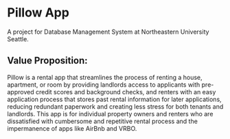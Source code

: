 # Pillow App
A project for Database Management System at Northeastern University Seattle. 

## Value Proposition:
Pillow is a rental app that streamlines the process of renting a house, apartment, or room by providing landlords access to applicants with pre-approved credit scores and background checks, and renters with an easy application process that stores past rental information for later applications, reducing redundant paperwork and creating less stress for both tenants and landlords. This app is for individual property owners and renters who are dissatisfied with cumbersome and repetitive rental process and the impermanence of apps like AirBnb and VRBO.
